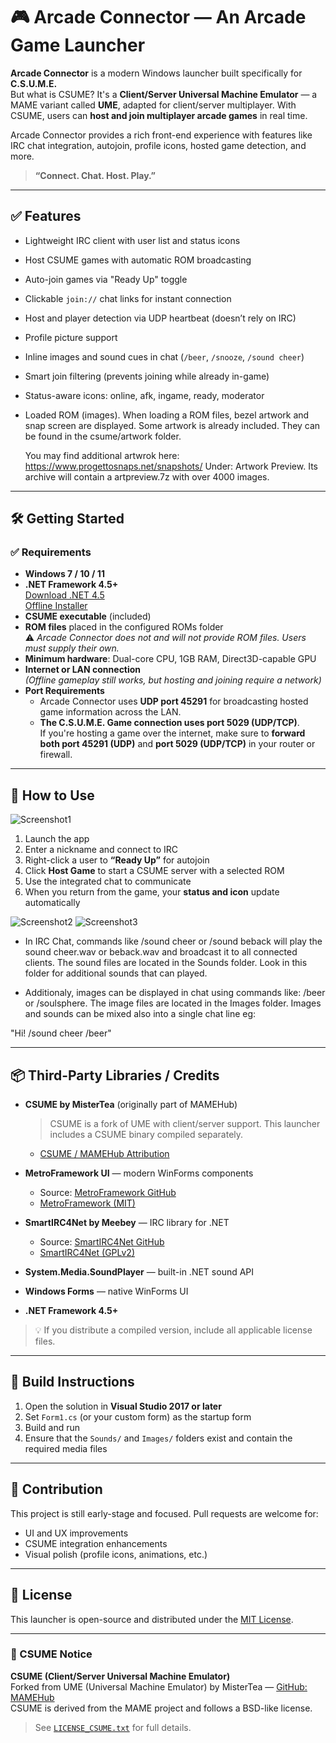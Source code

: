 # 🎮 Arcade Connector — An Arcade Game Launcher

**Arcade Connector** is a modern Windows launcher built specifically for **C.S.U.M.E.**  
But what is CSUME? It's a **Client/Server Universal Machine Emulator** — a MAME variant called **UME**, adapted for client/server multiplayer. With CSUME, users can **host and join multiplayer arcade games** in real time.

Arcade Connector provides a rich front-end experience with features like IRC chat integration, autojoin, profile icons, hosted game detection, and more.

> **“Connect. Chat. Host. Play.”**

---

## ✅ Features

- Lightweight IRC client with user list and status icons  
- Host CSUME games with automatic ROM broadcasting  
- Auto-join games via "Ready Up" toggle  
- Clickable `join://` chat links for instant connection  
- Host and player detection via UDP heartbeat (doesn’t rely on IRC)  
- Profile picture support  
- Inline images and sound cues in chat (`/beer`, `/snooze`, `/sound cheer`)  
- Smart join filtering (prevents joining while already in-game)  
- Status-aware icons: online, afk, ingame, ready, moderator
- Loaded ROM (images). When loading a ROM files, bezel artwork and snap screen are displayed.
  Some artwork is already included. They can be found in the csume/artwork folder.    
  
  You may find additional artwrok here: 
  https://www.progettosnaps.net/snapshots/
  Under: Artwork Preview. 
  Its archive will contain a artpreview.7z with over 4000 images.
---

## 🛠 Getting Started

### ✅ Requirements

- **Windows 7 / 10 / 11**
- **.NET Framework 4.5+**  
  [Download .NET 4.5](https://www.microsoft.com/en-us/download/details.aspx?id=30653)  
  [Offline Installer](https://www.microsoft.com/en-us/download/details.aspx?id=30653)
- **CSUME executable** (included)  
- **ROM files** placed in the configured ROMs folder  
  ⚠️ *Arcade Connector does not and will not provide ROM files. Users must supply their own.*
- **Minimum hardware**: Dual-core CPU, 1GB RAM, Direct3D-capable GPU  
- **Internet or LAN connection**  
  *(Offline gameplay still works, but hosting and joining require a network)*
- **Port Requirements**  
  - Arcade Connector uses **UDP port 45291** for broadcasting hosted game information across the LAN.  
  - **The C.S.U.M.E. Game connection uses port 5029 (UDP/TCP)**.  
    If you're hosting a game over the internet, make sure to **forward both port 45291 (UDP)** and **port 5029 (UDP/TCP)** in your router or firewall.



---

## 🚀 How to Use

![Screenshot1](images/ac_siteshot1.png)

1. Launch the app  
2. Enter a nickname and connect to IRC  
3. Right-click a user to **“Ready Up”** for autojoin  
4. Click **Host Game** to start a CSUME server with a selected ROM  
5. Use the integrated chat to communicate  
6. When you return from the game, your **status and icon** update automatically  

![Screenshot2](images/ac_siteshot2.png)
![Screenshot3](images/ac_siteshot3.png)

+ In IRC Chat, commands like /sound cheer or /sound beback
will play the sound cheer.wav or beback.wav and broadcast it
to all connected clients. The sound files are located in the Sounds folder.
Look in this folder for additional sounds that can played. 

+ Additionaly, images can be displayed in chat using commands like:
/beer or /soulsphere. The image files are located in the Images folder.
Images and sounds can be mixed also into a single chat line eg:

"Hi! /sound cheer /beer" 

---

## 📦 Third-Party Libraries / Credits

- **CSUME by MisterTea** (originally part of MAMEHub)  
  > CSUME is a fork of UME with client/server support. This launcher includes a CSUME binary compiled separately.  
  - [CSUME / MAMEHub Attribution](docs/licenses/LICENSE_CSUME.txt)

- **MetroFramework UI** — modern WinForms components  
  - Source: [MetroFramework GitHub](https://github.com/thielj/MetroFramework)  
  - [MetroFramework (MIT)](docs/licenses/LICENSE_MetroFramework.txt)

- **SmartIRC4Net by Meebey** — IRC library for .NET  
  - Source: [SmartIRC4Net GitHub](https://github.com/meebey/SmartIrc4net)  
  - [SmartIRC4Net (GPLv2)](docs/licenses/LICENSE_SmartIRC4Net.txt)

- **System.Media.SoundPlayer** — built-in .NET sound API  
- **Windows Forms** — native WinForms UI  
- **.NET Framework 4.5+**

> 💡 If you distribute a compiled version, include all applicable license files.

---

## 🔧 Build Instructions

1. Open the solution in **Visual Studio 2017 or later**  
2. Set `Form1.cs` (or your custom form) as the startup form  
3. Build and run  
4. Ensure that the `Sounds/` and `Images/` folders exist and contain the required media files  

---

## 🤝 Contribution

This project is still early-stage and focused. Pull requests are welcome for:

- UI and UX improvements  
- CSUME integration enhancements  
- Visual polish (profile icons, animations, etc.)

---

## 📄 License

This launcher is open-source and distributed under the [MIT License](LICENSE.md).

---

### 🔌 CSUME Notice

**CSUME (Client/Server Universal Machine Emulator)**  
Forked from UME (Universal Machine Emulator) by MisterTea — [GitHub: MAMEHub](https://github.com/MisterTea/MAMEHub)  
CSUME is derived from the MAME project and follows a BSD-like license.  

> See [`LICENSE_CSUME.txt`](docs/licenses/LICENSE_CSUME.txt) for full details.

